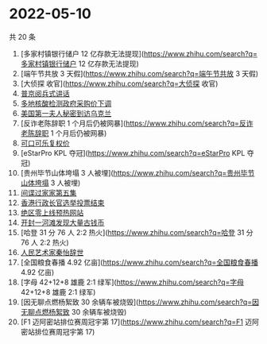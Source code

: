 # 2022-05-10

共 20 条

<!-- BEGIN -->
<!-- 最后更新时间 Tue May 10 2022 11:19:17 GMT+0800 (China Standard Time) -->

1. [多家村镇银行储户 12 亿存款无法提现](https://www.zhihu.com/search?q=多家村镇银行储户 12 亿存款无法提现)
1. [端午节共放 3 天假](https://www.zhihu.com/search?q=端午节共放 3 天假)
1. [大侦探 收官](https://www.zhihu.com/search?q=大侦探 收官)
1. [普京阅兵式讲话](https://www.zhihu.com/search?q=普京阅兵式讲话)
1. [多地核酸检测政府采购价下调](https://www.zhihu.com/search?q=多地核酸检测政府采购价下调)
1. [美国第一夫人秘密到访乌克兰](https://www.zhihu.com/search?q=美国第一夫人秘密到访乌克兰)
1. [反诈老陈辞职 1 个月后仍被网暴](https://www.zhihu.com/search?q=反诈老陈辞职 1 个月后仍被网暴)
1. [可口可乐复权价](https://www.zhihu.com/search?q=可口可乐复权价)
1. [eStarPro KPL 夺冠](https://www.zhihu.com/search?q=eStarPro KPL 夺冠)
1. [贵州毕节山体垮塌 3 人被埋](https://www.zhihu.com/search?q=贵州毕节山体垮塌 3 人被埋)
1. [间谍过家家第五集](https://www.zhihu.com/search?q=间谍过家家第五集)
1. [香港行政长官选举投票结束](https://www.zhihu.com/search?q=香港行政长官选举投票结束)
1. [绝区零上线预热网站](https://www.zhihu.com/search?q=绝区零上线预热网站)
1. [开封一河滩发现大量古钱币](https://www.zhihu.com/search?q=开封一河滩发现大量古钱币)
1. [哈登 31 分 76 人 2:2 热火](https://www.zhihu.com/search?q=哈登 31 分 76 人 2:2 热火)
1. [人民艺术家秦怡辞世](https://www.zhihu.com/search?q=人民艺术家秦怡辞世)
1. [全国粮食春播 4.92 亿亩](https://www.zhihu.com/search?q=全国粮食春播 4.92 亿亩)
1. [字母 42+12+8 雄鹿 2:1 绿军](https://www.zhihu.com/search?q=字母 42+12+8 雄鹿 2:1 绿军)
1. [因无聊点燃杨絮致 30 余辆车被烧毁](https://www.zhihu.com/search?q=因无聊点燃杨絮致 30 余辆车被烧毁)
1. [F1 迈阿密站排位赛周冠宇第 17](https://www.zhihu.com/search?q=F1 迈阿密站排位赛周冠宇第 17)

<!-- END -->
